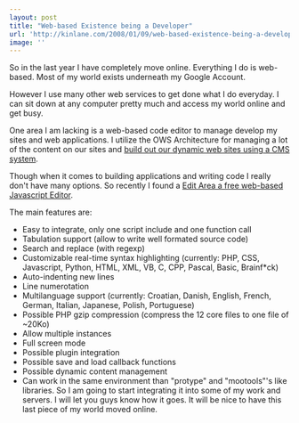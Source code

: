 ```yaml
---
layout: post
title: "Web-based Existence being a Developer"
url: 'http://kinlane.com/2008/01/09/web-based-existence-being-a-developer/'
image: ''
---
```


So in the last year I have completely move online. Everything I do is web-based. Most of my world exists underneath my Google Account.

However I use many other web services to get done what I do everyday. I can sit down at any computer pretty much and access my world online and get busy.

One area I am lacking is a web-based code editor to manage develop my sites and web applications. I utilize the OWS Architecture for managing a lot of the content on our sites and [build out our dynamic web sites using a CMS system][1].

Though when it comes to building applications and writing code I really don't have many options. So recently I found a [Edit Area a free web-based Javascript Editor][2].

The main features are:


  * Easy to integrate, only one script include and one function call
  * Tabulation support (allow to write well formated source code)
  * Search and replace (with regexp)
  * Customizable real-time syntax highlighting (currently: PHP, CSS, Javascript, Python, HTML, XML, VB, C, CPP, Pascal, Basic, Brainf*ck)
  * Auto-indenting new lines
  * Line numerotation
  * Multilanguage support (currently: Croatian, Danish, English, French, German, Italian, Japanese, Polish, Portuguese)
  * Possible PHP gzip compression (compress the 12 core files to one file of ~20Ko)
  * Allow multiple instances
  * Full screen mode
  * Possible plugin integration
  * Possible save and load callback functions
  * Possible dynamic content management
  * Can work in the same environment than "protype" and "mootools"'s like libraries.
So I am going to start integrating it into some of my work and servers. I will let you guys know how it goes. It will be nice to have this last piece of my world moved online.

   [1]: http://www.originalwebsolutions.com
   [2]: http://www.cdolivet.net/editarea/

